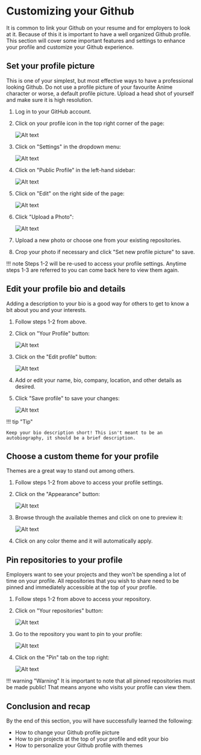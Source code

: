# Customizing your Github

It is common to link your Github on your resume and for employers to look at it. Because of this it is important to have a well organized Github profile. This section will cover some important features and settings to enhance your profile and customize your Github experience.

## Set your profile picture

This is one of your simplest, but most effective ways to have a professional looking Github. Do not use a profile picture of your favourite Anime character or worse, a default profile picture. Upload a head shot of yourself and make sure it is high resolution.

1. Log in to your GitHub account.

2. Click on your profile icon in the top right corner of the page:

    ![Alt text](./images/profile.png)

3. Click on "Settings" in the dropdown menu:

    ![Alt text](./images/settingButton.png)

4. Click on "Public Profile" in the left-hand sidebar:

    ![Alt text](./images/publicProfile.png)

5. Click on "Edit" on the right side of the page:

    ![Alt text](./images/editButton.png)

6. Click "Upload a Photo":

    ![Alt text](./images/uploadPhoto.png)

7. Upload a new photo or choose one from your existing repositories.

8. Crop your photo if necessary and click "Set new profile picture" to save.

!!! note
    Steps 1-2 will be re-used to access your profile settings. Anytime steps 1-3 are referred to you can come back here to view them again.

## Edit your profile bio and details

Adding a description to your bio is a good way for others to get to know a bit about you and your interests.

1. Follow steps 1-2 from above.

2. Click on "Your Profile" button:

    ![Alt text](./images/yourProfile.png)

3. Click on the "Edit profile" button:

    ![Alt text](./images/editProfile.png)

4. Add or edit your name, bio, company, location, and other details as desired.

5. Click "Save profile" to save your changes:

    ![Alt text](./images/save.png)

!!! tip "Tip"

    Keep your bio description short! This isn't meant to be an autobiography, it should be a brief description.

## Choose a custom theme for your profile

Themes are a great way to stand out among others.

1. Follow steps 1-2 from above to access your profile settings.

2. Click on the "Appearance" button:

    ![Alt text](./images/appearance.png)

3. Browse through the available themes and click on one to preview it:

    ![Alt text](./images/themes.png)

4. Click on any color theme and it will automatically apply.

## Pin repositories to your profile

Employers want to see your projects and they won't be spending a lot of time on your profile. All repositories that you wish to share need to be pinned and immediately accessible at the top of your profile.

1. Follow steps 1-2 from above to access your repository.

2. Click on "Your repositories" button:

    ![Alt text](./images/yourRepositories.png)

3. Go to the repository you want to pin to your profile:

    ![Alt text](./images/repository.png)

4. Click on the "Pin" tab on the top right:

    ![Alt text](./images/pin.png)

!!! warning "Warning"
    It is important to note that all pinned repositories must be made public! That means anyone who visits your profile can view them.



## Conclusion and recap
By the end of this section, you will have successfully learned the following:

- How to change your Github profile picture
- How to pin projects at the top of your profile and edit your bio
- How to personalize your Github profile with themes 
